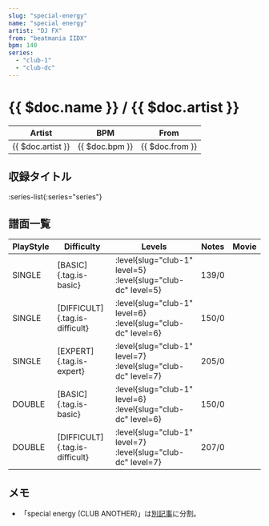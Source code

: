 ```yaml
---
slug: "special-energy"
name: "special energy"
artist: "DJ FX"
from: "beatmania IIDX"
bpm: 140
series:
  - "club-1"
  - "club-dc"
---
```


# {{ $doc.name }} / {{ $doc.artist }}

|Artist|BPM|From|
|------|---|----|
|{{ $doc.artist }}|{{ $doc.bpm }}|{{ $doc.from }}|

## 収録タイトル

:series-list{:series="series"}

## 譜面一覧

|PlayStyle|Difficulty|Levels|Notes|Movie|
|---------|----------|------|-----|-----|
|SINGLE|[BASIC]{.tag.is-basic}|:level{slug="club-1" level=5} :level{slug="club-dc" level=5}|139/0||
|SINGLE|[DIFFICULT]{.tag.is-difficult}|:level{slug="club-1" level=6} :level{slug="club-dc" level=6}|150/0||
|SINGLE|[EXPERT]{.tag.is-expert}|:level{slug="club-1" level=7} :level{slug="club-dc" level=7}|205/0||
|DOUBLE|[BASIC]{.tag.is-basic}|:level{slug="club-1" level=6} :level{slug="club-dc" level=6}|150/0||
|DOUBLE|[DIFFICULT]{.tag.is-difficult}|:level{slug="club-1" level=7} :level{slug="club-dc" level=7}|207/0||

## メモ

- 「special energy (CLUB ANOTHER)」は[別記事](/songs/special-energy-another)に分割。
